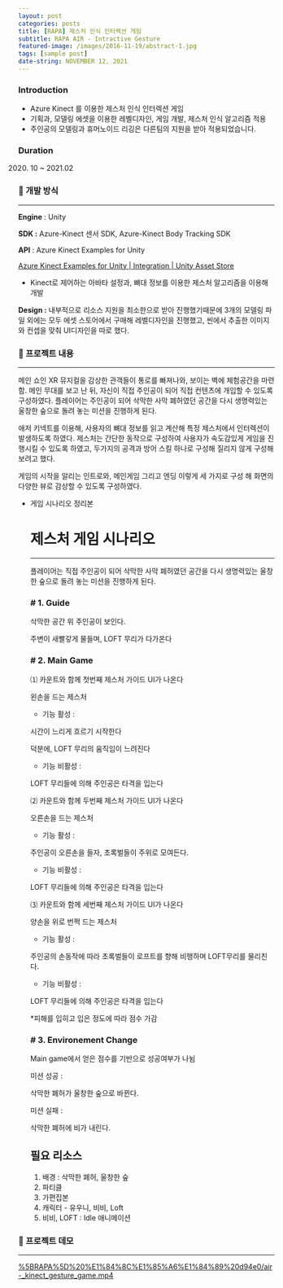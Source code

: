 ```yaml
---
layout: post
categories: posts
title: [RAPA] 제스처 인식 인터렉션 게임
subtitle: RAPA AIR - Intractive Gesture
featured-image: /images/2016-11-19/abstract-1.jpg
tags: [sample post]
date-string: NOVEMBER 12, 2021
---
```


### Introduction

- Azure Kinect 를 이용한 제스처 인식 인터렉션 게임
- 기획과, 모델링 에셋을 이용한 레벨디자인, 게임 개발, 제스처 인식 알고리즘 적용
- 주인공의 모델링과 휴머노이드 리깅은 다른팀의 지원을 받아 적용되었습니다.

### Duration

2020. 10 ~ 2021.02

### 🤝 개발 방식

---

**Engine** : Unity

**SDK :** Azure-Kinect 센서 SDK, Azure-Kinect Body Tracking SDK

**API** : Azure Kinect Examples for Unity

[Azure Kinect Examples for Unity | Integration | Unity Asset Store](https://assetstore.unity.com/packages/tools/integration/azure-kinect-examples-for-unity-149700)

- Kinect로 제어하는 아바타 설정과, 뼈대 정보를 이용한 제스처 알고리즘을 이용해 개발

**Design :** 내부적으로 리소스 지원을 최소한으로 받아 진행했기때문에 3개의 모델링 파일 외에는 모두 에셋 스토어에서 구매해 레벨디자인을 진행했고, 씬에서 추출한 이미지와 컨셉을 맞춰 UI디자인을 따로 했다.

### 🤝 프로젝트 내용

---

메인 쇼인 XR 뮤지컬을 감상한 관객들이 통로를 빠져나와, 보이는 벽에 체험공간을 마련함. 메인 무대를 보고 난 뒤, 자신이 직접 주인공이 되어 직접 컨텐츠에 개입할 수 있도록 구성하였다. 플레이어는 주인공이 되어 삭막한 사막 폐허였던 공간을 다시 생명력있는 울창한 숲으로 돌려 놓는 미션을 진행하게 된다. 

애저 키넥트를 이용해, 사용자의 뼈대 정보를 읽고 계산해 특정 제스처에서 인터렉션이 발생하도록 하였다. 제스처는 간단한 동작으로 구성하여 사용자가 속도감있게 게임을 진행시킬 수 있도록 하였고, 두가지의 공격과 방어 스킬 하나로 구성해 질리지 않게 구성해보려고 했다.

게임의 시작을 알리는 인트로와, 메인게임 그리고 엔딩 이렇게 세 가지로 구성 해 화면의 다양한 뷰로 감상할 수 있도록 구성하였다.

- 게임 시나리오 정리본
    
    # 제스처 게임 시나리오
    
    ---
    
    플레이어는 직접 주인공이 되어 삭막한 사막 폐허였던 공간을 다시 생명력있는 울창한 숲으로 돌려 놓는 미션을 진행하게 된다.
    
    ### # 1. Guide
    
    삭막한 공간 위 주인공이 보인다.
    
    주변이 새빨갛게 물들며, LOFT 무리가 다가온다
    
    ### # 2. Main Game
    
    ⑴ 카운트와 함께 첫번째 제스처 가이드 UI가 나온다
    
    왼손을 드는 제스처
    
    - 기능 활성 :
    
    시간이 느리게 흐르기 시작한다
    
    덕분에, LOFT 무리의 움직임이 느려진다
    
    - 기능 비활성 :
    
    LOFT 무리들에 의해 주인공은 타격을 입는다
    
    ⑵ 카운트와 함께 두번째 제스처 가이드 UI가 나온다
    
    오른손을 드는 제스처
    
    - 기능 활성 :
    
     주인공이 오른손을 들자, 초록벌들이 주위로 모여든다. 
    
    - 기능 비활성 :
    
    LOFT 무리들에 의해 주인공은 타격을 입는다
    
    ⑶ 카운트와 함께 세번째 제스처 가이드 UI가 나온다
    
    양손을 위로 번쩍 드는 제스처
    
    - 기능 활성 :
    
     주인공의 손동작에 따라 초록벌들이 로프트를 향해 비행하며 LOFT무리를 물리친다. 
    
    - 기능 비활성 :
    
    LOFT 무리들에 의해 주인공은 타격을 입는다
    
    *피해를 입히고 입은 정도에 따라 점수 가감
    
    ### # 3. Environement Change
    
    Main game에서 얻은 점수를 기반으로 성공여부가 나뉨
    
    미션 성공 :
    
    삭막한 폐허가  울창한 숲으로 바뀐다.
    
    미션 실패 :
    
    삭막한 폐허에 비가 내린다.
    
    ## 필요 리소스
    
    1. 배경 : 삭막한 폐허, 울창한 숲
    2. 파티클 
    3. 가편집본
    4. 캐릭터 - 유우니, 비비, Loft 
    5. 비비, LOFT : Idle 애니메이션

### 🤝 프로젝트 데모

---

[%5BRAPA%5D%20%E1%84%8C%E1%85%A6%E1%84%89%20d94e0/air-_kinect_gesture_game.mp4](%5BRAPA%5D%20%E1%84%8C%E1%85%A6%E1%84%89%20d94e0/air-_kinect_gesture_game.mp4)